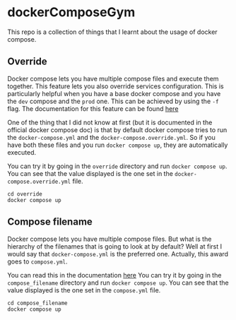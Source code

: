 # dockerComposeGym

This repo is a collection of things that I learnt about the usage of docker compose.

## Override

Docker compose lets you have multiple compose files and execute them together. This feature lets you also override services configuration.
This is particularly helpful when you have a base docker compose and you have the ``dev`` compose and the `prod` one.
This can be achieved by using the ``-f`` flag. The documentation for this feature can be found [here](https://docs.docker.com/compose/how-tos/multiple-compose-files/)

One of the thing that I did not know at first (but it is documented in the official docker compose doc) is that by default docker compose tries to run 
the ``docker-compose.yml`` and the `docker-compose.override.yml`. So if you have both these files and you run `docker compose up`, they are automatically 
executed.

You can try it by going in the ``override`` directory and run `docker compose up`. You can see that the value displayed is the one set in the `docker-compose.override.yml` file.

```shell
cd override
docker compose up
```

## Compose filename

Docker compose lets you have multiple compose files. But what is the hierarchy of the filenames that is going to look at by default?
Well at first I would say that ``docker-compose.yml`` is the preferred one. Actually, this award goes to `compose.yml`.

You can read this in the documentation [here](https://docs.docker.com/compose/intro/compose-application-model/#the-compose-file)
You can try it by going in the ``compose_filename`` directory and run `docker compose up`. You can see that the value displayed is the one set in the `compose.yml` file.

```shell
cd compose_filename
docker compose up
```